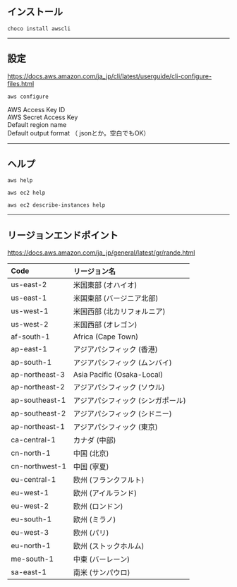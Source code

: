 ## インストール
```
choco install awscli
```

___________________________________________________________________________
## 設定
https://docs.aws.amazon.com/ja_jp/cli/latest/userguide/cli-configure-files.html
```
aws configure
```
AWS Access Key ID  
AWS Secret Access Key  
Default region name  
Default output format  （ jsonとか。空白でもOK）  

___________________________________________________________________________
## ヘルプ
```
aws help

aws ec2 help

aws ec2 describe-instances help
```

___________________________________________________________________________
## リージョンエンドポイント
https://docs.aws.amazon.com/ja_jp/general/latest/gr/rande.html  


|  Code            |  リージョン名                      |
|:-----------------|:-----------------------------|
|  us-east-2       |  米国東部 (オハイオ)                 |
|  us-east-1       |  米国東部 (バージニア北部)              |
|  us-west-1       |  米国西部 (北カリフォルニア)             |
|  us-west-2       |  米国西部 (オレゴン)                 |
|  af-south-1      |  Africa (Cape Town)          |
|  ap-east-1       |  アジアパシフィック (香港)              |
|  ap-south-1      |  アジアパシフィック (ムンバイ)            |
|  ap-northeast-3  |  Asia Pacific (Osaka-Local)  |
|  ap-northeast-2  |  アジアパシフィック (ソウル)             |
|  ap-southeast-1  |  アジアパシフィック (シンガポール)          |
|  ap-southeast-2  |  アジアパシフィック (シドニー)            |
|  ap-northeast-1  |  アジアパシフィック (東京)              |
|  ca-central-1    |  カナダ (中部)                    |
|  cn-north-1      |  中国 (北京)                     |
|  cn-northwest-1  |  中国 (寧夏)                     |
|  eu-central-1    |  欧州 (フランクフルト)                |
|  eu-west-1       |  欧州 (アイルランド)                 |
|  eu-west-2       |  欧州 (ロンドン)                   |
|  eu-south-1      |  欧州 (ミラノ)                    |
|  eu-west-3       |  欧州 (パリ)                     |
|  eu-north-1      |  欧州 (ストックホルム)                |
|  me-south-1      |  中東 (バーレーン)                  |
|  sa-east-1       |  南米 (サンパウロ)                  |

